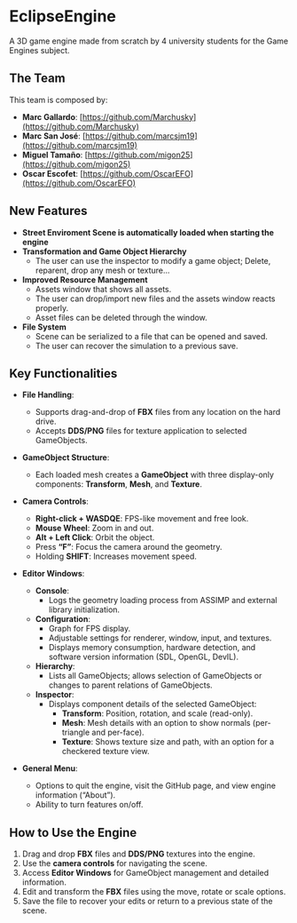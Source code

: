 # EclipseEngine
A 3D game engine made from scratch by 4 university students for the Game Engines subject.

## The Team
This team is composed by:
- **Marc Gallardo**: [https://github.com/Marchusky](https://github.com/Marchusky)
- **Marc San José**: [https://github.com/marcsjm19](https://github.com/marcsjm19)
- **Miguel Tamaño**: [https://github.com/migon25](https://github.com/migon25)
- **Oscar Escofet**: [https://github.com/OscarEFO](https://github.com/OscarEFO)

## New Features 
- **Street Enviroment Scene is automatically loaded when starting the engine**
- **Transformation and Game Object Hierarchy**
  - The user can use the inspector to modify a game object; Delete, reparent, drop any mesh or texture...
- **Improved Resource Management**
  - Assets window that shows all assets.
  - The user can drop/import new files and the assets window reacts properly.
  - Asset files can be deleted through the window.
- **File System**
  - Scene can be serialized to a file that can be opened and saved.
  - The user can recover the simulation to a previous save.

## Key Functionalities
- **File Handling**:
  - Supports drag-and-drop of **FBX** files from any location on the hard drive.
  - Accepts **DDS/PNG** files for texture application to selected GameObjects.

- **GameObject Structure**:
  - Each loaded mesh creates a **GameObject** with three display-only components: **Transform**, **Mesh**, and **Texture**.

- **Camera Controls**:
  - **Right-click + WASDQE**: FPS-like movement and free look.
  - **Mouse Wheel**: Zoom in and out.
  - **Alt + Left Click**: Orbit the object.
  - Press **“F”**: Focus the camera around the geometry.
  - Holding **SHIFT**: Increases movement speed.

- **Editor Windows**:
  - **Console**:
    - Logs the geometry loading process from ASSIMP and external library initialization.
  - **Configuration**:
    - Graph for FPS display.
    - Adjustable settings for renderer, window, input, and textures.
    - Displays memory consumption, hardware detection, and software version information (SDL, OpenGL, DevIL).
  - **Hierarchy**:
    - Lists all GameObjects; allows selection of GameObjects or changes to parent relations of GameObjects.
  - **Inspector**:
    - Displays component details of the selected GameObject:
      - **Transform**: Position, rotation, and scale (read-only).
      - **Mesh**: Mesh details with an option to show normals (per-triangle and per-face).
      - **Texture**: Shows texture size and path, with an option for a checkered texture view.

- **General Menu**:
  - Options to quit the engine, visit the GitHub page, and view engine information (“About”).
  - Ability to turn features on/off.

## How to Use the Engine
1. Drag and drop **FBX** files and **DDS/PNG** textures into the engine.
2. Use the **camera controls** for navigating the scene.
3. Access **Editor Windows** for GameObject management and detailed information.
4. Edit and transform the **FBX** files using the move, rotate or scale options.
5. Save the file to recover your edits or return to a previous state of the scene.